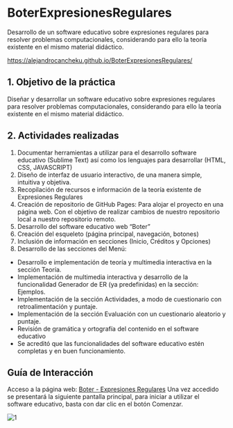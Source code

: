 # BoterExpresionesRegulares
Desarrollo de un software educativo sobre expresiones regulares para resolver  problemas computacionales, considerando para ello la teoría existente en el mismo material  didáctico.

https://alejandrocancheku.github.io/BoterExpresionesRegulares/

## 1.	Objetivo de la práctica
Diseñar y desarrollar un software educativo sobre expresiones regulares para resolver problemas computacionales, considerando para ello la teoría existente en el mismo material didáctico.

## 2.	Actividades realizadas
1. Documentar herramientas a utilizar para el desarrollo software educativo (Sublime Text) así como los lenguajes para desarrollar (HTML, CSS, JAVASCRIPT)
2. Diseño de interfaz de usuario interactivo, de una manera simple, intuitiva y objetiva.
3. Recopilación de recursos e información de la teoría existente de Expresiones Regulares
4. Creación de repositorio de GitHub Pages: Para alojar el proyecto en una página web. Con el objetivo de realizar cambios de nuestro repositorio local a nuestro repositorio remoto.
5. Desarrollo del software educativo web “Boter”
6. Creación del esqueleto (página principal, navegación, botones)
7. Inclusión de información en secciones (Inicio, Créditos y Opciones)
8. Desarrollo de las secciones del Menú:
  - Desarrollo e implementación de teoría y multimedia interactiva en la sección Teoría.
  - Implementación de multimedia interactiva y desarrollo de la funcionalidad Generador de ER (ya predefinidas) en la sección: Ejemplos.
  - Implementación de la sección Actividades, a modo de cuestionario con retroalimentación y puntaje.
  - Implementación de la sección Evaluación con un cuestionario aleatorio y puntaje.
  - Revisión de gramática y ortografía del contenido en el software educativo
  - Se acreditó que las funcionalidades del software educativo estén completas y en buen funcionamiento.

## Guía de Interacción

Acceso a la página web: [Boter - Expresiones Regulares](https://alejandrocanche.github.io/projectExpresionesRegulares/)
Una vez accedido se presentará la siguiente pantalla principal, para iniciar a utilizar el software educativo, basta con dar clic en el botón Comenzar.

![1](https://user-images.githubusercontent.com/101384740/174455658-7659a719-b353-4e75-8907-b6dde2d60f43.png)




